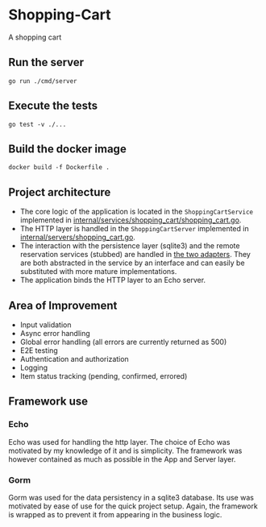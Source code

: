 # Shopping-Cart
A shopping cart

## Run the server
```shell
go run ./cmd/server
```

## Execute the tests
```shell
go test -v ./...
```

## Build the docker image
```shell
docker build -f Dockerfile .
```

## Project architecture

- The core logic of the application is located in the `ShoppingCartService` implemented in [internal/services/shopping_cart/shopping_cart.go](./internal/services/shopping_cart/shopping_cart.go#L26).
- The HTTP layer is handled in the `ShoppingCartServer` implemented in [internal/servers/shopping_cart.go](./internal/servers/shopping_cart.go#L21).
- The interaction with the persistence layer (sqlite3) and the remote reservation services (stubbed) are handled in [the two adapters](./internal/adapters). They are both abstracted in the service by an interface and can easily be substituted with more mature implementations.
- The application binds the HTTP layer to an Echo server.

## Area of Improvement

- Input validation
- Async error handling
- Global error handling (all errors are currently returned as 500)
- E2E testing
- Authentication and authorization
- Logging
- Item status tracking (pending, confirmed, errored)

## Framework use

### Echo
Echo was used for handling the http layer. The choice of Echo was motivated by my knowledge of it and is simplicity.
The framework was however contained as much as possible in the App and Server layer.

### Gorm
Gorm was used for the data persistency in a sqlite3 database. Its use was motivated by ease of use for the quick project
setup. Again, the framework is wrapped as to prevent it from appearing in the business logic.